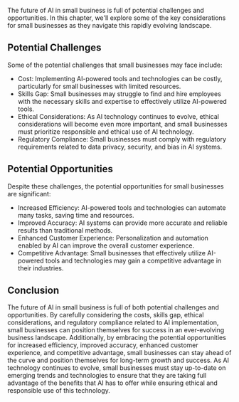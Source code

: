 
The future of AI in small business is full of potential challenges and opportunities. In this chapter, we'll explore some of the key considerations for small businesses as they navigate this rapidly evolving landscape.

Potential Challenges
--------------------

Some of the potential challenges that small businesses may face include:

* Cost: Implementing AI-powered tools and technologies can be costly, particularly for small businesses with limited resources.
* Skills Gap: Small businesses may struggle to find and hire employees with the necessary skills and expertise to effectively utilize AI-powered tools.
* Ethical Considerations: As AI technology continues to evolve, ethical considerations will become even more important, and small businesses must prioritize responsible and ethical use of AI technology.
* Regulatory Compliance: Small businesses must comply with regulatory requirements related to data privacy, security, and bias in AI systems.

Potential Opportunities
-----------------------

Despite these challenges, the potential opportunities for small businesses are significant:

* Increased Efficiency: AI-powered tools and technologies can automate many tasks, saving time and resources.
* Improved Accuracy: AI systems can provide more accurate and reliable results than traditional methods.
* Enhanced Customer Experience: Personalization and automation enabled by AI can improve the overall customer experience.
* Competitive Advantage: Small businesses that effectively utilize AI-powered tools and technologies may gain a competitive advantage in their industries.

Conclusion
----------

The future of AI in small business is full of both potential challenges and opportunities. By carefully considering the costs, skills gap, ethical considerations, and regulatory compliance related to AI implementation, small businesses can position themselves for success in an ever-evolving business landscape. Additionally, by embracing the potential opportunities for increased efficiency, improved accuracy, enhanced customer experience, and competitive advantage, small businesses can stay ahead of the curve and position themselves for long-term growth and success. As AI technology continues to evolve, small businesses must stay up-to-date on emerging trends and technologies to ensure that they are taking full advantage of the benefits that AI has to offer while ensuring ethical and responsible use of this technology.
